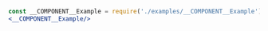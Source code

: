 ```jsx noeditor
const __COMPONENT__Example = require('./examples/__COMPONENT__Example').default;
<__COMPONENT__Example/>
```
